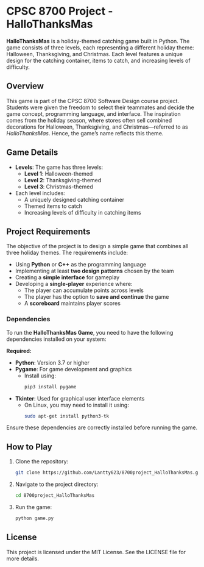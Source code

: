 # CPSC 8700 Project - HalloThanksMas

**HalloThanksMas** is a holiday-themed catching game built in Python. The game consists of three levels, each representing a different holiday theme: Halloween, Thanksgiving, and Christmas. Each level features a unique design for the catching container, items to catch, and increasing levels of difficulty.

## Overview

This game is part of the CPSC 8700 Software Design course project. Students were given the freedom to select their teammates and decide the game concept, programming language, and interface. The inspiration comes from the holiday season, where stores often sell combined decorations for Halloween, Thanksgiving, and Christmas—referred to as *HalloThanksMas*. Hence, the game’s name reflects this theme.

## Game Details

- **Levels**: The game has three levels:
  - **Level 1**: Halloween-themed
  - **Level 2**: Thanksgiving-themed
  - **Level 3**: Christmas-themed
- Each level includes:
  - A uniquely designed catching container
  - Themed items to catch
  - Increasing levels of difficulty in catching items

## Project Requirements

The objective of the project is to design a simple game that combines all three holiday themes. The requirements include:

- Using **Python** or **C++** as the programming language
- Implementing at least **two design patterns** chosen by the team
- Creating a **simple interface** for gameplay
- Developing a **single-player** experience where:
  - The player can accumulate points across levels
  - The player has the option to **save and continue** the game
  - A **scoreboard** maintains player scores

### Dependencies

To run the **HalloThanksMas Game**, you need to have the following dependencies installed on your system:

**Required:**
- **Python**: Version 3.7 or higher
- **Pygame**: For game development and graphics
  - Install using:
    ```bash
    pip3 install pygame
    ```
- **Tkinter**: Used for graphical user interface elements
  - On Linux, you may need to install it using:
    ```bash
    sudo apt-get install python3-tk
    ```

Ensure these dependencies are correctly installed before running the game.

## How to Play

1. Clone the repository:
   ```bash
   git clone https://github.com/Lantty623/8700project_HalloThanksMas.git
   ```
2. Navigate to the project directory:
    ```bash
    cd 8700project_HalloThanksMas
    ```
3. Run the game:
    ```bash
    python game.py
    ```


## License
This project is licensed under the MIT License. See the LICENSE file for more details.